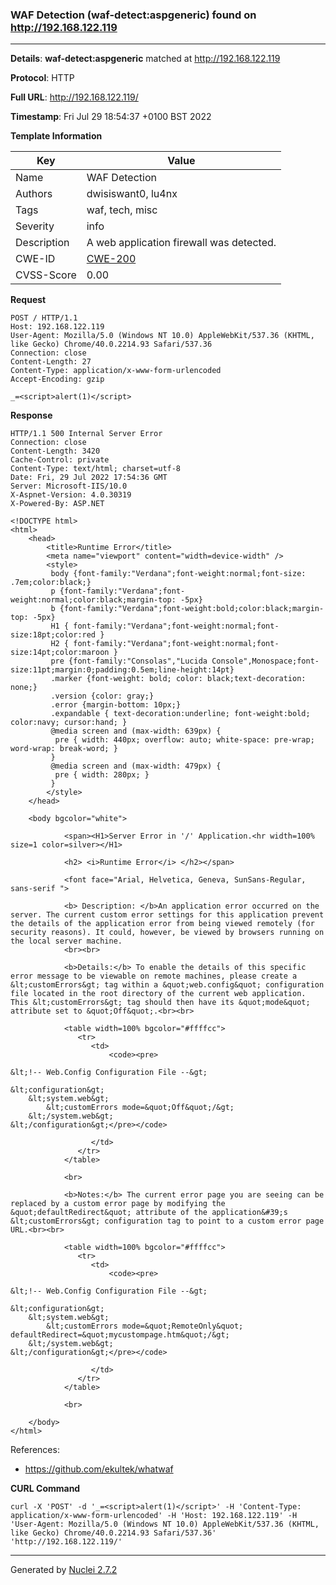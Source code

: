 ### WAF Detection (waf-detect:aspgeneric) found on http://192.168.122.119
---
**Details**: **waf-detect:aspgeneric**  matched at http://192.168.122.119

**Protocol**: HTTP

**Full URL**: http://192.168.122.119/

**Timestamp**: Fri Jul 29 18:54:37 +0100 BST 2022

**Template Information**

| Key | Value |
|---|---|
| Name | WAF Detection |
| Authors | dwisiswant0, lu4nx |
| Tags | waf, tech, misc |
| Severity | info |
| Description | A web application firewall was detected. |
| CWE-ID | [CWE-200](https://cwe.mitre.org/data/definitions/200.html) |
| CVSS-Score | 0.00 |

**Request**
```http
POST / HTTP/1.1
Host: 192.168.122.119
User-Agent: Mozilla/5.0 (Windows NT 10.0) AppleWebKit/537.36 (KHTML, like Gecko) Chrome/40.0.2214.93 Safari/537.36
Connection: close
Content-Length: 27
Content-Type: application/x-www-form-urlencoded
Accept-Encoding: gzip

_=<script>alert(1)</script>
```

**Response**
```http
HTTP/1.1 500 Internal Server Error
Connection: close
Content-Length: 3420
Cache-Control: private
Content-Type: text/html; charset=utf-8
Date: Fri, 29 Jul 2022 17:54:36 GMT
Server: Microsoft-IIS/10.0
X-Aspnet-Version: 4.0.30319
X-Powered-By: ASP.NET

<!DOCTYPE html>
<html>
    <head>
        <title>Runtime Error</title>
        <meta name="viewport" content="width=device-width" />
        <style>
         body {font-family:"Verdana";font-weight:normal;font-size: .7em;color:black;} 
         p {font-family:"Verdana";font-weight:normal;color:black;margin-top: -5px}
         b {font-family:"Verdana";font-weight:bold;color:black;margin-top: -5px}
         H1 { font-family:"Verdana";font-weight:normal;font-size:18pt;color:red }
         H2 { font-family:"Verdana";font-weight:normal;font-size:14pt;color:maroon }
         pre {font-family:"Consolas","Lucida Console",Monospace;font-size:11pt;margin:0;padding:0.5em;line-height:14pt}
         .marker {font-weight: bold; color: black;text-decoration: none;}
         .version {color: gray;}
         .error {margin-bottom: 10px;}
         .expandable { text-decoration:underline; font-weight:bold; color:navy; cursor:hand; }
         @media screen and (max-width: 639px) {
          pre { width: 440px; overflow: auto; white-space: pre-wrap; word-wrap: break-word; }
         }
         @media screen and (max-width: 479px) {
          pre { width: 280px; }
         }
        </style>
    </head>

    <body bgcolor="white">

            <span><H1>Server Error in '/' Application.<hr width=100% size=1 color=silver></H1>

            <h2> <i>Runtime Error</i> </h2></span>

            <font face="Arial, Helvetica, Geneva, SunSans-Regular, sans-serif ">

            <b> Description: </b>An application error occurred on the server. The current custom error settings for this application prevent the details of the application error from being viewed remotely (for security reasons). It could, however, be viewed by browsers running on the local server machine.
            <br><br>

            <b>Details:</b> To enable the details of this specific error message to be viewable on remote machines, please create a &lt;customErrors&gt; tag within a &quot;web.config&quot; configuration file located in the root directory of the current web application. This &lt;customErrors&gt; tag should then have its &quot;mode&quot; attribute set to &quot;Off&quot;.<br><br>

            <table width=100% bgcolor="#ffffcc">
               <tr>
                  <td>
                      <code><pre>

&lt;!-- Web.Config Configuration File --&gt;

&lt;configuration&gt;
    &lt;system.web&gt;
        &lt;customErrors mode=&quot;Off&quot;/&gt;
    &lt;/system.web&gt;
&lt;/configuration&gt;</pre></code>

                  </td>
               </tr>
            </table>

            <br>

            <b>Notes:</b> The current error page you are seeing can be replaced by a custom error page by modifying the &quot;defaultRedirect&quot; attribute of the application&#39;s &lt;customErrors&gt; configuration tag to point to a custom error page URL.<br><br>

            <table width=100% bgcolor="#ffffcc">
               <tr>
                  <td>
                      <code><pre>

&lt;!-- Web.Config Configuration File --&gt;

&lt;configuration&gt;
    &lt;system.web&gt;
        &lt;customErrors mode=&quot;RemoteOnly&quot; defaultRedirect=&quot;mycustompage.htm&quot;/&gt;
    &lt;/system.web&gt;
&lt;/configuration&gt;</pre></code>

                  </td>
               </tr>
            </table>

            <br>

    </body>
</html>

```

References: 
- https://github.com/ekultek/whatwaf

**CURL Command**
```
curl -X 'POST' -d '_=<script>alert(1)</script>' -H 'Content-Type: application/x-www-form-urlencoded' -H 'Host: 192.168.122.119' -H 'User-Agent: Mozilla/5.0 (Windows NT 10.0) AppleWebKit/537.36 (KHTML, like Gecko) Chrome/40.0.2214.93 Safari/537.36' 'http://192.168.122.119/'
```
---
Generated by [Nuclei 2.7.2](https://github.com/projectdiscovery/nuclei)